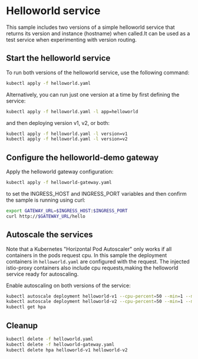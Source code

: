 # Helloworld service

This sample includes two versions of a simple helloworld service that returns its version
and instance (hostname) when called.It can be used as a test service when experimenting with version routing.

## Start the helloworld service

To run both versions of the helloworld service, use the following command:

```bash
kubectl apply -f helloworld.yaml
```

Alternatively, you can run just one version at a time by first defining the service:

```bash
kubectl apply -f helloworld.yaml -l app=helloworld
```

and then deploying version v1, v2, or both:

```bash
kubectl apply -f helloworld.yaml -l version=v1
kubectl apply -f helloworld.yaml -l version=v2
```

## Configure the helloworld-demo gateway

Apply the helloworld gateway configuration:

```bash
kubectl apply -f helloworld-gateway.yaml
```

to set the INGRESS_HOST and INGRESS_PORT variables and then confirm the sample is running using curl:

```bash
export GATEWAY_URL=$INGRESS_HOST:$INGRESS_PORT
curl http://$GATEWAY_URL/hello
```

## Autoscale the services

Note that a Kubernetes "Horizontal Pod Autoscaler" only works if all containers in the pods request cpu. In this sample the deployment containers in `helloworld.yaml` are configured with the request.
The injected istio-proxy containers also include cpu requests,making the helloworld service ready for autoscaling.

Enable autoscaling on both versions of the service:

```bash
kubectl autoscale deployment helloworld-v1 --cpu-percent=50 --min=1 --max=10
kubectl autoscale deployment helloworld-v2 --cpu-percent=50 --min=1 --max=10
kubectl get hpa
```

## Cleanup

```bash
kubectl delete -f helloworld.yaml
kubectl delete -f helloworld-gateway.yaml
kubectl delete hpa helloworld-v1 helloworld-v2
```